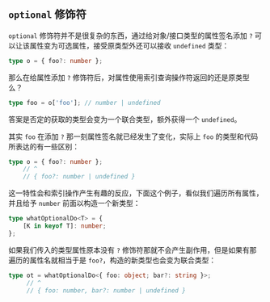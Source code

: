 ## `optional` 修饰符

`optional` 修饰符并不是很复杂的东西，通过给对象/接口类型的属性签名添加 `?` 可以让该属性变为可选属性，接受原类型外还可以接收 `undefined` 类型：

```ts
type o = { foo?: number };
```

那么在给属性添加 `?` 修饰符后，对属性使用索引查询操作符返回的还是原类型么？

```ts
type foo = o['foo']; // number | undefined
```

答案是否定的获取的类型会变为一个联合类型，额外获得一个 `undefined`。

其实 `foo` 在添加 `?` 那一刻属性签名就已经发生了变化，实际上 `foo` 的类型和代码所表达的有一些区别：

```ts
type o = { foo?: number };
	// ^
	// { foo?: number | undefined }
```

这一特性会和索引操作产生有趣的反应，下面这个例子，看似我们遍历所有属性，并且给予 `number` 前面以构造一个新类型：

```ts
type whatOptionalDo<T> = {
    [K in keyof T]: number;
};
```

如果我们传入的类型属性原本没有 `?` 修饰符那就不会产生副作用，但是如果有那遍历的属性名就相当于是 `foo?`，构造的新类型也会变为联合类型：

```ts
type ot = whatOptionalDo<{ foo: object; bar?: string }>;
	 // ^
	 // { foo: number, bar?: number | undefined }
```